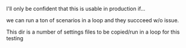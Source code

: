 I'll only be confident that this is usable in production if...

we can run a ton of scenarios in a loop and they succceed w/o issue.

This dir is a  number of settings files to be copied/run in a loop for this testing

